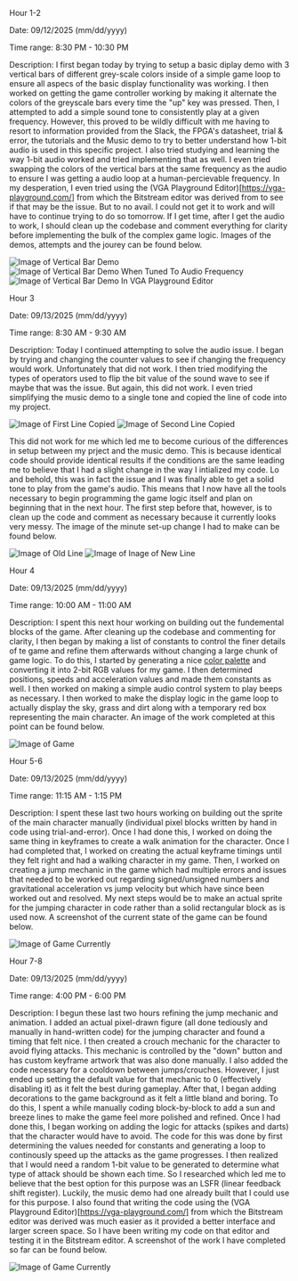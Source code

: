Hour 1-2

Date: 09/12/2025 (mm/dd/yyyy)

Time range: 8:30 PM - 10:30 PM

Description: I first began today by trying to setup a basic diplay demo with 3 vertical bars of different grey-scale colors inside of a simple game loop to ensure all aspecs of the basic display functionality was working. I then worked on getting the game controller working by making it alternate the colors of the greyscale bars every time the "up" key was pressed. Then, I attempted to add a simple sound tone to consistently play at a given frequency. However, this proved to be wildly difficult with me having to resort to information provided from the Slack, the FPGA's datasheet, trial & error, the tutorials and the Music demo to try to better understand how 1-bit audio is used in this specific project. I also tried studying and learning the way 1-bit audio worked and tried implementing that as well. I even tried swapping the colors of the vertical bars at the same frequency as the audio to ensure I was getting a audio loop at a human-percievable frequency. In my desperation, I even tried using the (VGA Playground Editor)[https://vga-playground.com/] from which the Bitstream editor was derived from to see if that may be the issue. But to no avail. I could not get it to work and will have to continue trying to do so tomorrow. If I get time, after I get the audio to work, I should clean up the codebase and comment everything for clarity before implementing the bulk of the complex game logic. Images of the demos, attempts and the jourey can be found below.

![Image of Vertical Bar Demo](./images/Hour1-2/1.png)
![Image of Vertical Bar Demo When Tuned To Audio Frequency](./images/Hour1-2/2.png)
![Image of Vertical Bar Demo In VGA Playground Editor](./images/Hour1-2/3.png)


Hour 3

Date: 09/13/2025 (mm/dd/yyyy)

Time range: 8:30 AM - 9:30 AM

Description: Today I continued attempting to solve the audio issue. I began by trying and changing the counter values to see if changing the frequency would work. Unfortunately that did not work. I then tried modifying the types of operators used to flip the bit value of the sound wave to see if maybe that was the issue. But again, this did not work. I even tried simplifying the music demo to a single tone and copied the line of code into my project.

![Image of First Line Copied](./images/Hour3/1.png)
![Image of Second Line Copied](./images/Hour3/2.png)

This did not work for me which led me to become curious of the differences in setup between my prject and the music demo. This is because identical code should provide identical results if the conditions are the same leading me to believe that I had a slight change in the way I intialized my code. Lo and behold, this was in fact the issue and I was finally able to get a solid tone to play from the game's audio. This means that I now have all the tools necessary to begin programming the game logic itself and plan on beginning that in the next hour. The first step before that, however, is to clean up the code and comment as necessary because it currently looks very messy. The image of the minute set-up change I had to make can be found below.

![Image of Old Line](./images/Hour3/3.png)
![Image of Inage of New Line](./images/Hour3/4.png)


Hour 4

Date: 09/13/2025 (mm/dd/yyyy)

Time range: 10:00 AM - 11:00 AM

Description: I spent this next hour working on building out the fundemental blocks of the game. After cleaning up the codebase and commenting for clarity, I then began by making a list of constants to control the finer details of te game and refine them afterwards without changing a large chunk of game logic. To do this, I started by generating a nice [color palette](https://coolors.co/522b29-37ff8b-51d6ff-8d9ec6-a06b9a) and converting it into 2-bit RGB values for my game. I then determined positions, speeds and acceleration values and made them constants as well. I then worked on making a simple audio control system to play beeps as necessary. I then worked to make the display logic in the game loop to actually display the sky, grass and dirt along with a temporary red box representing the main character. An image of the work completed at this point can be found below.

![Image of Game](./images/Hour4/1.png)


Hour 5-6

Date: 09/13/2025 (mm/dd/yyyy)

Time range: 11:15 AM - 1:15 PM

Description: I spent these last two hours working on building out the sprite of the main character manually (individual pixel blocks written by hand in code using trial-and-error). Once I had done this, I worked on doing the same thing in keyframes to create a walk animation for the character. Once I had completed that, I worked on creating the actual keyframe timings until they felt right and had a walking character in my game. Then, I worked on creating a jump mechanic in the game which had multiple errors and issues that needed to be worked out regarding signed/unsigned numbers and gravitational acceleration vs jump velocity but which have since been worked out and resolved. My next steps would be to make an actual sprite for the jumping character in code rather than a solid rectangular block as is used now. A screenshot of the current state of the game can be found below.

![Image of Game Currently](./images/Hour5-6/1.png)


Hour 7-8

Date: 09/13/2025 (mm/dd/yyyy)

Time range: 4:00 PM - 6:00 PM

Description: I begun these last two hours refining the jump mechanic and animation. I added an actual pixel-drawn figure (all done tediously and manually in hand-written code) for the jumping character and found a timing that felt nice. I then created a crouch mechanic for the character to avoid flying attacks. This mechanic is controlled by the "down" button and has custom keyframe artwork that was also done manually. I also added the code necessary for a cooldown between jumps/crouches. However, I just ended up setting the default value for that mechanic to 0 (effectively disabling it) as it felt the best during gameplay. After that, I began adding decorations to the game background as it felt a little bland and boring. To do this, I spent a while manually coding block-by-block to add a sun and breeze lines to make the game feel more polished and refined. Once I had done this, I began working on adding the logic for attacks (spikes and darts) that the character would have to avoid. The code for this was done by first determining the values needed for constants and generating a loop to continously speed up the attacks as the game progresses. I then realized that I would need a random 1-bit value to be generated to determine what type of attack should be shown each time. So I researched which led me to believe that the best option for this purpose was an LSFR (linear feedback shift register). Luckily, the music demo had one already built that I could use for this purpose. I also found that writing the code using the (VGA Playground Editor)[https://vga-playground.com/] from which the Bitstream editor was derived was much easier as it provided a better interface and larger screen space. So I have been writing my code on that editor and testing it in the Bitstream editor. A screenshot of the work I have completed so far can be found below.

![Image of Game Currently](./images/Hour7-8/1.png)